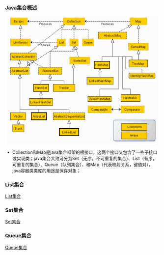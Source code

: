### Java集合概述
![image](https://github.com/ningbaoqi/Java/blob/master/gif/pic-30.jpg) 
+ Collection和Map是java集合框架的根接口，这两个接口又包含了一些子接口或实现类；java集合大致可分为Set（无序，不可重复的集合）、List（有序，可重复的集合）、Queue（队列集合）、和Map（代表映射关系，键值对），java容器类类库的用途是保存对象；
### List集合
[List集合](https://github.com/ningbaoqi/Java/blob/master/README-list.md)
### Set集合
[Set集合](https://github.com/ningbaoqi/Java/blob/master/README-set.md)
### Queue集合
[Queue集合](https://github.com/ningbaoqi/Java/blob/master/README-queue.md)
